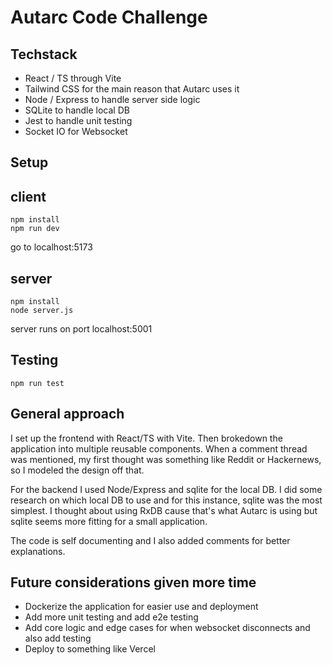 # Autarc Code Challenge

## Techstack

- React / TS through Vite
- Tailwind CSS for the main reason that Autarc uses it
- Node / Express to handle server side logic
- SQLite to handle local DB
- Jest to handle unit testing
- Socket IO for Websocket

## Setup

## client
```
npm install
npm run dev
```
go to localhost:5173

## server
```
npm install
node server.js
```
server runs on port localhost:5001

## Testing

```
npm run test
```

## General approach

I set up the frontend with React/TS with Vite. Then brokedown the application into multiple reusable components. When a comment thread was mentioned, my first thought was something like Reddit or Hackernews, so I modeled the design off that.

For the backend I used Node/Express and sqlite for the local DB. I did some research on which local DB to use and for this instance, sqlite was the most simplest. I thought about using RxDB cause that's what Autarc is using but sqlite seems more fitting for a small application.

The code is self documenting and I also added comments for better explanations.

## Future considerations given more time

- Dockerize the application for easier use and deployment
- Add more unit testing and add e2e testing
- Add core logic and edge cases for when websocket disconnects and also add testing
- Deploy to something like Vercel
